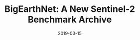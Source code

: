 ---
date: 2019-03-15
title: "BigEarthNet: A New Sentinel-2 Benchmark Archive"
abstract:

text: |
    We have made public our <a href="http://bigearth.net/" target="_blank">BigEarthNet</a> archive that is significantly larger than the existing archives in remote sensing and opens up promising directions to advance research for the analysis of large-scale remote sensing image archives.

main_page_image: BigEarthNet.png
---